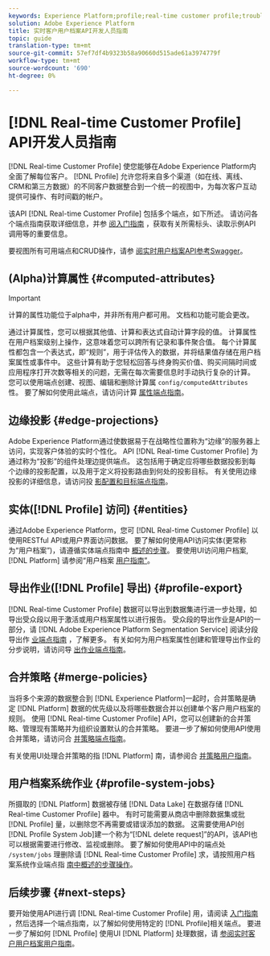 ```yaml
---
keywords: Experience Platform;profile;real-time customer profile;troubleshooting;API
solution: Adobe Experience Platform
title: 实时客户用户档案API开发人员指南
topic: guide
translation-type: tm+mt
source-git-commit: 57ef7df4b9323b58a90660d515ade61a3974779f
workflow-type: tm+mt
source-wordcount: '690'
ht-degree: 0%

---
```



# [!DNL Real-time Customer Profile] API开发人员指南

[!DNL Real-time Customer Profile] 使您能够在Adobe Experience Platform内全面了解每位客户。 [!DNL Profile] 允许您将来自多个渠道（如在线、离线、CRM和第三方数据）的不同客户数据整合到一个统一的视图中，为每次客户互动提供可操作、有时间戳的帐户。

该API [!DNL Real-time Customer Profile] 包括多个端点，如下所述。 请访问各个端点指南获取详细信息，并参 [阅入门指南](getting-started.md) ，获取有关所需标头、读取示例API调用等的重要信息。

要视图所有可用端点和CRUD操作，请参 [阅实时用户档案API参考Swagger](https://www.adobe.io/apis/experienceplatform/home/api-reference.html#!acpdr/swagger-specs/real-time-customer-profile.yaml)。

## (Alpha)计算属性 {#computed-attributes}

>[!IMPORTANT]
>
>计算的属性功能位于alpha中，并非所有用户都可用。 文档和功能可能会更改。

通过计算属性，您可以根据其他值、计算和表达式自动计算字段的值。 计算属性在用户档案级别上操作，这意味着您可以跨所有记录和事件聚合值。 每个计算属性都包含一个表达式，即“规则”，用于评估传入的数据，并将结果值存储在用户档案属性或事件中。 这些计算有助于您轻松回答与终身购买价值、购买间隔时间或应用程序打开次数等相关的问题，无需在每次需要信息时手动执行复杂的计算。 您可以使用端点创建、视图、编辑和删除计算属 `config/computedAttributes` 性。 要了解如何使用此端点，请访问计算 [属性端点指南](computed-attributes.md)。

## 边缘投影 {#edge-projections}

Adobe Experience Platform通过使数据易于在战略性位置称为“边缘”的服务器上访问，实现客户体验的实时个性化。 API [!DNL Real-time Customer Profile] 为通过称为“投影”的组件处理边提供端点。 这包括用于确定应将哪些数据投影到每个边缘的投影配置，以及用于定义将投影路由到何处的投影目标。 有关使用边缘投影的详细信息，请访问投 [影配置和目标端点指南](edge-projections.md)。

## 实体([!DNL Profile] 访问) {#entities}

通过Adobe Experience Platform，您可 [!DNL Real-time Customer Profile] 以使用RESTful API或用户界面访问数据。 要了解如何使用API访问实体(更常称为“用户档案”)，请遵循实体端点指南中 [概述的步骤](entities.md)。 要使用UI访问用户档案, [!DNL Platform] 请参阅“用户档案 [用户指南”](../ui/user-guide.md)。

## 导出作业([!DNL Profile] 导出) {#profile-export}

[!DNL Real-time Customer Profile] 数据可以导出到数据集进行进一步处理，如导出受众段以用于激活或用户档案属性以进行报告。 受众段的导出作业是API的一部分，请 [!DNL Adobe Experience Platform Segmentation Service] 阅读分段导出作 [业端点指南](../../profile/api/export-jobs.md) ，了解更多。 有关如何为用户档案属性创建和管理导出作业的分步说明，请访问导 [出作业端点指南](export-jobs.md)。

## 合并策略 {#merge-policies}

当将多个来源的数据整合到 [!DNL Experience Platform]一起时，合并策略是确定 [!DNL Platform] 数据的优先级以及将哪些数据合并以创建单个客户用户档案的规则。 使用 [!DNL Real-time Customer Profile] API，您可以创建新的合并策略、管理现有策略并为组织设置默认的合并策略。 要进一步了解如何使用API使用合并策略，请访问合 [并策略端点指南](merge-policies.md)。

有关使用UI处理合并策略的指 [!DNL Platform] 南，请参阅合 [并策略用户指南](../ui/merge-policies.md)。

## 用户档案系统作业 {#profile-system-jobs}

所摄取的 [!DNL Platform] 数据被存储 [!DNL Data Lake] 在数据存储 [!DNL Real-time Customer Profile] 器中。 有时可能需要从商店中删除数据集或批 [!DNL Profile] 量，以删除您不再需要或错误添加的数据。 这需要使用API创 [!DNL Profile System Job]建一个称为“[!DNL delete request]”的API，该API也可以根据需要进行修改、监视或删除。 要了解如何使用API中的端点处 `/system/jobs` 理删除请 [!DNL Real-time Customer Profile] 求，请按照用户档案系统作业端点指 [南中概述的步骤操作](profile-system-jobs.md)。

## 后续步骤 {#next-steps}

要开始使用API进行调 [!DNL Real-time Customer Profile] 用，请阅读 [入门指南](getting-started.md) ，然后选择一个端点指南，以了解如何使用特定的 [!DNL Profile]相关端点。 要进一步了解如何 [!DNL Profile] 使用UI [!DNL Platform] 处理数据，请 [参阅实时客户用户档案用户指南](../ui/user-guide.md)。
